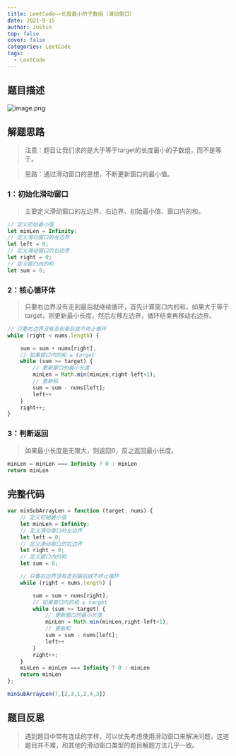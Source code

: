 ```yaml
---
title: LeetCode——长度最小的子数组（滑动窗口）
date: 2021-9-15
author: Justin
top: false
cover: false
categories: LeetCode
tags:
  - LeetCode
---
```


## 题目描述
![image.png](https://img-blog.csdnimg.cn/img_convert/2d32692e1808cda349a3b753db2a15bd.png)

## 解题思路
>注意：题目让我们求的是大于等于target的长度最小的子数组，而不是等于。

>思路：通过滑动窗口的思想，不断更新窗口的最小值。

### 1：初始化滑动窗口
>主要定义滑动窗口的左边界、右边界、初始最小值、窗口内的和。

```js
// 定义初始最小值
let minLen = Infinity;
// 定义滑动窗口的左边界
let left = 0;
// 定义滑动窗口的右边界
let right = 0;
// 定义窗口内的和
let sum = 0;
```

### 2：核心循环体
>只要右边界没有走到最后就继续循环，首先计算窗口内的和，如果大于等于target，则更新最小长度，然后左移左边界，循环结束再移动右边界。

```js
// 只要右边界没有走到最后就不终止循环
while (right < nums.length) {

    sum = sum + nums[right];
    // 如果窗口内的和 ≥ target
    while (sum >= target) {
        // 更新窗口的最小长度
        minLen = Math.min(minLen,right-left+1);
        // 更新和
        sum = sum - nums[left];
        left++
    }
    right++;
}
```

### 3：判断返回
>如果最小长度是无限大，则返回0，反之返回最小长度。

```js
minLen = minLen === Infinity ? 0 : minLen
return minLen
```

## 完整代码
```js
var minSubArrayLen = function (target, nums) {
    // 定义初始最小值
    let minLen = Infinity;
    // 定义滑动窗口的左边界
    let left = 0;
    // 定义滑动窗口的右边界
    let right = 0;
    // 定义窗口内的和
    let sum = 0;

    // 只要右边界没有走到最后就不终止循环
    while (right < nums.length) {

        sum = sum + nums[right];
        // 如果窗口内的和 ≥ target
        while (sum >= target) {
            // 更新窗口的最小长度
            minLen = Math.min(minLen,right-left+1);
            // 更新和
            sum = sum - nums[left];
            left++
        }
        right++;
    }
    minLen = minLen === Infinity ? 0 : minLen
    return minLen
};

minSubArrayLen(7,[2,3,1,2,4,3])
```

## 题目反思
>遇到题目中带有连续的字样，可以优先考虑使用滑动窗口来解决问题，这道题目并不难，和其他的滑动窗口类型的题目解题方法几乎一致。

